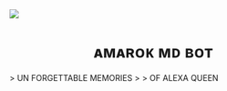 <img src= "https://i.ibb.co/9bkzZcD/07e450095568.jpg"/>
<h1 align="center">ᴀᴍᴀʀᴏᴋ ᴍᴅ ʙᴏᴛ<br></h1>
<p align="center">
</p>
> UN FORGETTABLE MEMORIES
> > OF ALEXA QUEEN 
